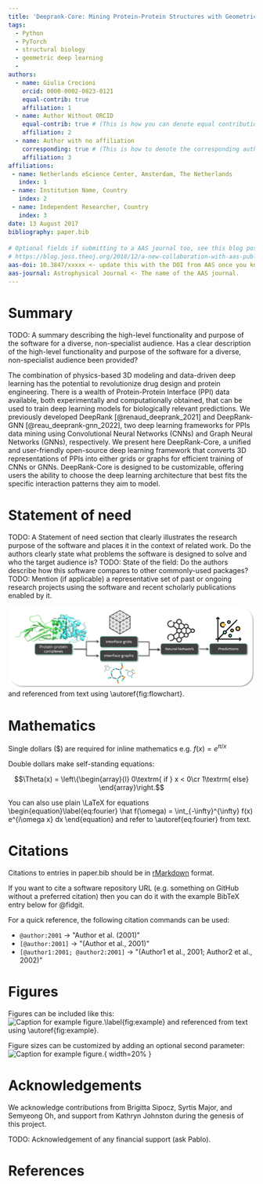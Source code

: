 ```yaml
---
title: 'Deeprank-Core: Mining Protein-Protein Structures with Geometric Deep Learning'
tags:
  - Python
  - PyTorch
  - structural biology
  - geometric deep learning
  - 
authors:
  - name: Giulia Crocioni
    orcid: 0000-0002-0823-0121
    equal-contrib: true
    affiliation: 1
  - name: Author Without ORCID
    equal-contrib: true # (This is how you can denote equal contributions between multiple authors)
    affiliation: 2
  - name: Author with no affiliation
    corresponding: true # (This is how to denote the corresponding author)
    affiliation: 3
affiliations:
 - name: Netherlands eScience Center, Amsterdam, The Netherlands
   index: 1
 - name: Institution Name, Country
   index: 2
 - name: Independent Researcher, Country
   index: 3
date: 13 August 2017
bibliography: paper.bib

# Optional fields if submitting to a AAS journal too, see this blog post:
# https://blog.joss.theoj.org/2018/12/a-new-collaboration-with-aas-publishing
aas-doi: 10.3847/xxxxx <- update this with the DOI from AAS once you know it.
aas-journal: Astrophysical Journal <- The name of the AAS journal.
---
```


# Summary

TODO: A summary describing the high-level functionality and purpose of the software for a diverse, non-specialist audience.
Has a clear description of the high-level functionality and purpose of the software for a diverse, non-specialist audience been provided?

The combination of physics-based 3D modeling and data-driven deep learning has the potential
to revolutionize drug design and protein engineering. There is a wealth of Protein-Protein Interface
(PPI) data available, both experimentally and computationally obtained, that can be used to train deep
learning models for biologically relevant predictions. We previously developed DeepRank [@renaud_deeprank_2021] and DeepRank-GNN [@reau_deeprank-gnn_2022],
two deep learning frameworks for PPIs data mining using Convolutional Neural Networks (CNNs) and Graph
Neural Networks (GNNs), respectively. We present here DeepRank-Core, a unified and user-friendly open-source
deep learning framework that converts 3D representations of PPIs into either grids or graphs for efficient
training of CNNs or GNNs. DeepRank-Core is designed to be customizable, offering users the ability to choose
the deep learning architecture that best fits the specific interaction patterns they aim to model. 

# Statement of need

TODO: A Statement of need section that clearly illustrates the research purpose of the software and places it in the context of related work.
Do the authors clearly state what problems the software is designed to solve and who the target audience is?
TODO: State of the field: Do the authors describe how this software compares to other commonly-used packages?
TODO: Mention (if applicable) a representative set of past or ongoing research projects using the software and recent scholarly publications enabled by it.

![DeepRank-Core framework overview. 3D coordinates of interface residues are extracted from PDB files and converted into interface graphs or grids, depending on the user’s choice. The data are then passed through a Neural Network to compute predictions. \label{fig:flowchart}](deeprankcore.png)
and referenced from text using \autoref{fig:flowchart}.

# Mathematics

Single dollars ($) are required for inline mathematics e.g. $f(x) = e^{\pi/x}$

Double dollars make self-standing equations:

$$\Theta(x) = \left\{\begin{array}{l}
0\textrm{ if } x < 0\cr
1\textrm{ else}
\end{array}\right.$$

You can also use plain \LaTeX for equations
\begin{equation}\label{eq:fourier}
\hat f(\omega) = \int_{-\infty}^{\infty} f(x) e^{i\omega x} dx
\end{equation}
and refer to \autoref{eq:fourier} from text.

# Citations

Citations to entries in paper.bib should be in
[rMarkdown](http://rmarkdown.rstudio.com/authoring_bibliographies_and_citations.html)
format.

If you want to cite a software repository URL (e.g. something on GitHub without a preferred
citation) then you can do it with the example BibTeX entry below for @fidgit.

For a quick reference, the following citation commands can be used:
- `@author:2001`  ->  "Author et al. (2001)"
- `[@author:2001]` -> "(Author et al., 2001)"
- `[@author1:2001; @author2:2001]` -> "(Author1 et al., 2001; Author2 et al., 2002)"

# Figures

Figures can be included like this:
![Caption for example figure.\label{fig:example}](figure.png)
and referenced from text using \autoref{fig:example}.

Figure sizes can be customized by adding an optional second parameter:
![Caption for example figure.](figure.png){ width=20% }

# Acknowledgements

We acknowledge contributions from Brigitta Sipocz, Syrtis Major, and Semyeong
Oh, and support from Kathryn Johnston during the genesis of this project.

TODO: Acknowledgement of any financial support (ask Pablo).

# References
